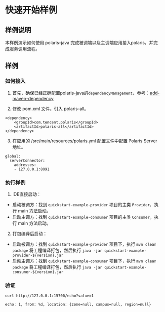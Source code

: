 # 快速开始样例

## 样例说明

本样例演示如何使用 polaris-java 完成被调端以及主调端应用接入polaris，并完成服务调用流程。

## 样例

### 如何接入

1. 首先，确保已经正确配置polaris-java的`dependencyManagement`，参考：[add-maven-dependency](https://github.com/polarismesh/polaris-java/blob/main/README-zh.md#%E5%A6%82%E4%BD%95%E5%BC%95%E5%85%A5%E4%BE%9D%E8%B5%96)

2. 修改 pom.xml 文件，引入 polaris-all。
```
<dependency>
    <groupId>com.tencent.polaris</groupId>
    <artifactId>polaris-all</artifactId>
</dependency>
```

3. 在应用的 /src/main/resources/polaris.yml 配置文件中配置 Polaris Server 地址。
```
global:
  serverConnector:
    addresses:
    - 127.0.0.1:8091
```

### 执行样例

1. IDE直接启动：

- 启动被调方：找到 `quickstart-example-provider` 项目的主类 `Provider`，执行 main 方法启动。
- 启动主调方：找到 `quickstart-example-consumer` 项目的主类 `Consumer`，执行 main 方法启动。

2. 打包编译后启动：

- 启动被调方：找到 `quickstart-example-provider` 项目下，执行 `mvn clean package` 将工程编译打包，然后执行 `java -jar quickstart-example-provider-${version}.jar`
- 启动主调方：找到 `quickstart-example-consumer` 项目下，执行 `mvn clean package` 将工程编译打包，然后执行 `java -jar quickstart-example-consumer-${version}.jar`

### 验证

```shell
curl http://127.0.0.1:15700/echo?value=1

echo: 1, from: %d, location: {zone=null, campus=null, region=null}
```